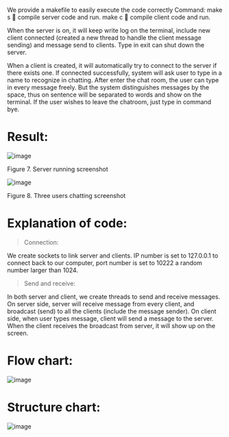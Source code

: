 We provide a makefile to easily execute the code correctly
Command:	make s  compile server code and run.
		make c  compile client code and run.

When the server is on, it will keep write log on the terminal,
include new client connected (created a new thread to
handle the client message sending) and message send to clients.
Type in exit can shut down the server.
	
When a client is created, it will automatically try to connect
to the server if there exists one. If connected successfully,
system will ask user to type in a name to recognize in chatting.
After enter the chat room, the user can type in every message freely.
But the system distinguishes messages by the space, thus on sentence
will be separated to words and show on the terminal.
If the user wishes to leave the chatroom, just type in command bye.



# Result:

![image](https://user-images.githubusercontent.com/80030514/126640888-636d63ec-da1f-4812-8245-eb8d83ef07a2.png)

Figure 7. Server running screenshot

![image](https://user-images.githubusercontent.com/80030514/126640932-9a17c8fe-bf38-483b-b0cd-eb098df9c91b.png)
 
Figure 8. Three users chatting screenshot


# Explanation of code:
>Connection:

We create sockets to link server and clients. IP number is set to 127.0.0.1 to connect back to our computer, port number is set to 10222 a random number larger than 1024.
	
>Send and receive:

In both server and client, we create threads to send and receive messages.
On server side, server will receive message from every client, and broadcast
(send) to all the clients (include the message sender).
On client side, when user types message, client will send a message to the server. When the client receives the broadcast from server, it will show up on the screen.

# Flow chart:

![image](https://user-images.githubusercontent.com/80030514/126641188-68a2ebce-d112-4eaf-8e7e-8f7a10f21dc7.png)

# Structure chart: 

![image](https://user-images.githubusercontent.com/80030514/126641479-f8c56f7d-cae0-494d-9823-e4e023df8c89.png)



